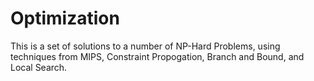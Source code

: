 # Optimization
This is a set of solutions to a number of NP-Hard Problems, using techniques from MIPS, Constraint Propogation, Branch and Bound, and Local Search.

